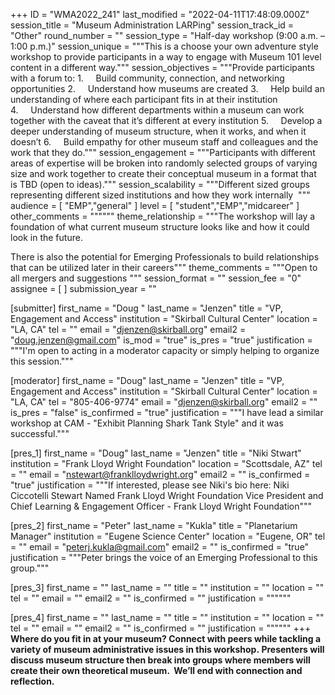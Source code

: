 +++
ID = "WMA2022_241"
last_modified = "2022-04-11T17:48:09.000Z"
session_title = "Museum Administration LARPing"
session_track_id = "Other"
round_number = ""
session_type = "Half-day workshop (9:00 a.m. – 1:00 p.m.)"
session_unique = """This is a choose your own adventure style workshop to provide participants in a way to engage with Museum 101 level content in a different way."""
session_objectives = """Provide participants with a forum to:
1.     Build community, connection, and networking opportunities
2.     Understand how museums are created
3.     Help build an understanding of where each participant fits in at their institution 
4.     Understand how different departments within a museum can work together with the caveat that it’s different at every institution
5.     Develop a deeper understanding of museum structure, when it works, and when it doesn’t
6.     Build empathy for other museum staff and colleagues and the work that they do."""
session_engagement = """Participants with different areas of expertise will be broken into randomly selected groups of varying size and work together to create their conceptual museum in a format that is TBD (open to ideas)."""
session_scalability = """Different sized groups representing different sized institutions and how they work internally 
"""
audience = [ "EMP","general" ]
level = [ "student","EMP","midcareer" ]
other_comments = """"""
theme_relationship = """The workshop will lay a foundation of what current museum structure looks like and how it could look in the future. 

There is also the potential for Emerging Professionals to build relationships that can be utilized later in their careers"""
theme_comments = """Open to all mergers and suggestions
"""
session_format = ""
session_fee = "0"
assignee = [  ]
submission_year = ""

[submitter]
first_name = "Doug "
last_name = "Jenzen"
title = "VP, Engagement and Access"
institution = "Skirball Cultural Center"
location = "LA, CA"
tel = ""
email = "djenzen@skirball.org"
email2 = "doug.jenzen@gmail.com"
is_mod = "true"
is_pres = "true"
justification = """I'm open to acting in a moderator capacity or simply helping to organize this session."""

[moderator]
first_name = "Doug"
last_name = "Jenzen"
title = "VP, Engagement and Access"
institution = "Skirball Cultural Center"
location = "LA, CA"
tel = "805-406-9774"
email = "djenzen@skirball.org"
email2 = ""
is_pres = "false"
is_confirmed = "true"
justification = """I have lead a similar workshop at CAM - "Exhibit Planning Shark Tank Style" and it was successful."""

[pres_1]
first_name = "Doug"
last_name = "Jenzen"
title = "Niki Stwart"
institution = "Frank Lloyd Wright Foundation"
location = "Scottsdale, AZ"
tel = ""
email = "nstewart@franklloydwright.org"
email2 = ""
is_confirmed = "true"
justification = """If interested, please see Niki's bio here: Niki Ciccotelli Stewart Named Frank Lloyd Wright Foundation Vice President and Chief Learning & Engagement Officer - Frank Lloyd Wright Foundation"""

[pres_2]
first_name = "Peter"
last_name = "Kukla"
title = "Planetarium Manager"
institution = "Eugene Science Center"
location = "Eugene, OR"
tel = ""
email = "peterj.kukla@gmail.com"
email2 = ""
is_confirmed = "true"
justification = """Peter brings the voice of an Emerging Professional to this group."""

[pres_3]
first_name = ""
last_name = ""
title = ""
institution = ""
location = ""
tel = ""
email = ""
email2 = ""
is_confirmed = ""
justification = """"""

[pres_4]
first_name = ""
last_name = ""
title = ""
institution = ""
location = ""
tel = ""
email = ""
email2 = ""
is_confirmed = ""
justification = """"""
+++
  **Where do you fit in at your museum? Connect with peers while tackling a variety of museum administrative issues in this workshop. Presenters will discuss museum structure then break into groups where members will create their own theoretical museum.  We’ll end with connection and reflection.**
  

